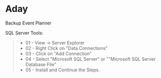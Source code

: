 # Aday
 Backup Event Planner

SQL Server Tools:
> + 01 - View -> Server Explorer
> + 02 - Right Click on "Data Connections" 
> + 03 - Click on "Add Connection"
> + 04 - Select "Microsoft SQL Server" or ""Microsoft SQL Server Database File"
> + 05 - Install and Continue the Steps.

